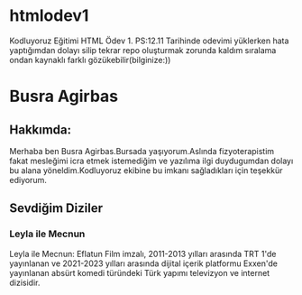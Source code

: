 # htmlodev1
Kodluyoruz Eğitimi HTML Ödev 1. 
PS:12.11 Tarihinde odevimi yüklerken hata yaptığımdan dolayı silip tekrar repo oluşturmak zorunda kaldım sıralama ondan kaynaklı farklı gözükebilir(bilginize:))
<h1>Busra Agirbas</h1>
<!--başlık oluşturdum-->
<h2>Hakkımda:</h2>
<!--2.başlığı oluşturdum-->
<!--paragraf cümleme geçtim-->
<p>Merhaba ben Busra Agirbas.Bursada yaşıyorum.Aslında fizyoterapistim fakat mesleğimi icra etmek istemediğim ve yazılıma ilgi duydugumdan dolayı bu alana yöneldim.Kodluyoruz ekibine bu imkanı sağladıkları için teşekkür ediyorum.</p>
<h2>Sevdiğim Diziler</h2>
<h3>Leyla ile Mecnun</h3>
<!--yine paragrafta açıklamamı yaptım-->
<p>Leyla ile Mecnun: Eflatun Film imzalı, 2011-2013 yılları arasında TRT 1'de yayınlanan ve 2021-2023 yılları arasında dijital içerik platformu Exxen'de yayınlanan absürt komedi türündeki Türk yapımı televizyon ve internet dizisidir.</p>
<!--bitti-->
